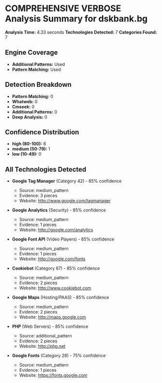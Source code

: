 # COMPREHENSIVE VERBOSE Analysis Summary for dskbank.bg

**Analysis Time:** 4.33 seconds
**Technologies Detected:** 7
**Categories Found:** 7

## Engine Coverage
- **Additional Patterns:**  Used
- **Pattern Matching:**  Used

## Detection Breakdown
- **Pattern Matching:** 0
- **Whatweb:** 0
- **Cmseek:** 0
- **Additional Patterns:** 0
- **Deep Analysis:** 0

## Confidence Distribution
- **high (80-100):** 6
- **medium (50-79):** 1
- **low (10-49):** 0

## All Technologies Detected
- **Google Tag Manager** (Category 42) - 85% confidence
  - Source: medium_pattern
  - Evidence: 3 pieces
  - Website: http://www.google.com/tagmanager

- **Google Analytics** (Security) - 85% confidence
  - Source: medium_pattern
  - Evidence: 1 pieces
  - Website: http://google.com/analytics

- **Google Font API** (Video Players) - 85% confidence
  - Source: medium_pattern
  - Evidence: 1 pieces
  - Website: http://google.com/fonts

- **Cookiebot** (Category 67) - 85% confidence
  - Source: medium_pattern
  - Evidence: 2 pieces
  - Website: http://www.cookiebot.com

- **Google Maps** (Hosting/PAAS) - 85% confidence
  - Source: medium_pattern
  - Evidence: 2 pieces
  - Website: http://maps.google.com

- **PHP** (Web Servers) - 85% confidence
  - Source: additional_pattern
  - Evidence: 2 pieces
  - Website: http://php.net

- **Google Fonts** (Category 28) - 75% confidence
  - Source: medium_pattern
  - Evidence: 1 pieces
  - Website: https://fonts.google.com

